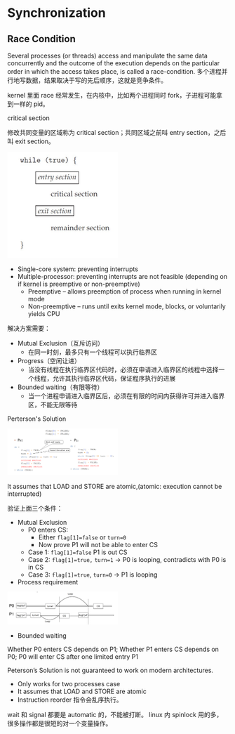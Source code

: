# Synchronization

## Race Condition

Several processes (or threads) access and manipulate the same data concurrently and the outcome of the execution depends on the particular order in which the access takes place, is called a race-condition.
多个进程并行地写数据，结果取决于写的先后顺序，这就是竞争条件。

kernel 里面 race 经常发生，在内核中，比如两个进程同时 fork，子进程可能拿到一样的 pid。

critical section

修改共同变量的区域称为 critical section；共同区域之前叫 entry section，之后叫 exit section。

<img src="./figures/2024-10-22-15-24-33.png" width=50% />

+ Single-core system: preventing interrupts
+ Multiple-processor: preventing interrupts are not feasible (depending on if kernel is preemptive or non-preemptive)
  + Preemptive – allows preemption of process when running in kernel mode
  + Non-preemptive – runs until exits kernel mode, blocks, or voluntarily yields CPU

解决方案需要：
+ Mutual Exclusion（互斥访问）
  + 在同一时刻，最多只有一个线程可以执行临界区
+ Progress（空闲让进）
  + 当没有线程在执行临界区代码时，必须在申请进入临界区的线程中选择一个线程，允许其执行临界区代码，保证程序执行的进展
+ Bounded waiting（有限等待）
  + 当一个进程申请进入临界区后，必须在有限的时间内获得许可并进入临界区，不能无限等待

Perterson's Solution

<img src="./figures/2024-10-22-15-34-28.png" width=50% />

It assumes that LOAD and STORE are atomic,(atomic: execution cannot be interrupted)

验证上面三个条件：
+ Mutual Exclusion
  + P0 enters CS:
    + Either `flag[1]=false` or `turn=0`
    + Now prove P1 will not be able to enter CS
  + Case 1: `flag[1]=false` P1 is out CS
  + Case 2: `flag[1]=true,` `turn=1` -> P0 is looping, contradicts with P0 is in CS
  + Case 3: `flag[1]=true`, `turn=0` -> P1 is looping
+ Process requirement

<img src="./figures/2024-10-22-15-37-15.png" width=50% />

+ Bounded waiting

Whether P0 enters CS depends on P1; Whether P1 enters CS depends on P0; P0 will enter CS after one limited entry P1

Peterson’s Solution is not guaranteed to work on modern architectures.

+ Only works for two processes case
+ It assumes that LOAD and STORE are atomic
+ Instruction reorder
指令会乱序执行。

wait 和 signal 都要是 automatic 的，不能被打断。
linux 内 spinlock 用的多，很多操作都是很短的对一个变量操作。